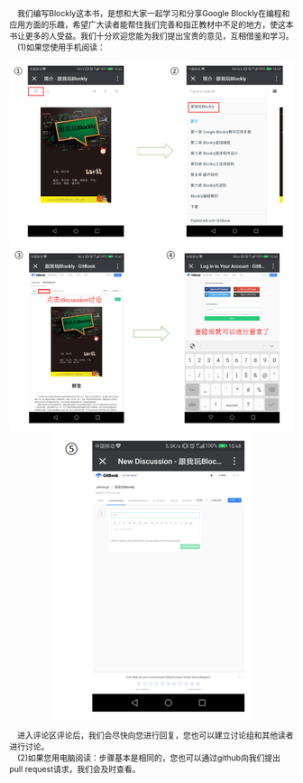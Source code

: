 
&emsp;我们编写Blockly这本书，是想和大家一起学习和分享Google Blockly在编程和应用方面的乐趣，希望广大读者能帮住我们完善和指正教材中不足的地方，使这本书让更多的人受益。我们十分欢迎您能为我们提出宝贵的意见，互相借鉴和学习。
&emsp;(1)如果您使用手机阅读：
<center><img src="/assets/ga.png"/></center>
<center><img src="/assets/gb.png"/></center>
<center><img src="/assets/g1.png"/></center>

&emsp;进入评论区评论后，我们会尽快向您进行回复，您也可以建立讨论组和其他读者进行讨论。<br>
&emsp;(2)如果您用电脑阅读：步骤基本是相同的，您也可以通过github向我们提出pull request请求，我们会及时查看。
